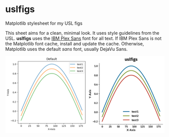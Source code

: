 # uslfigs
Matplotlib stylesheet for my USL figs

This sheet aims for a clean, minimal look. It uses style guidelines from the USL. **uslfigs** uses the [IBM Plex Sans](https://www.ibm.com/plex/) font for all text. If IBM Plex Sans is not the Matplotlib font cache, install and update the cache. Otherwise, Matplotlib uses the default *sans* font, usually DejaVu Sans.

![test-image](https://raw.githubusercontent.com/Prukutu/uslfigs/master/sample/comparison.png)
